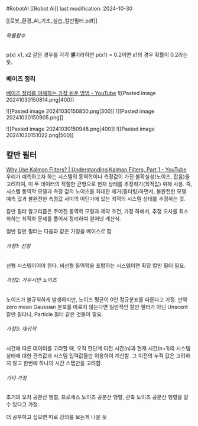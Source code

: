 #RobotAI
[[Robot Ai]]
last modification: 2024-10-30

[[로봇_환경_AI_기초_실습_칼만필터.pdf]]

###### 확률함수
p(x)
x1, x2 같은 경우를 각각 **셀**이라하면
p(x1) = 0.2이면 x1의 경우 확률이 0.2라는 뜻.

### 베이즈 정리
[베이즈 정리를 이해하는 가장 쉬운 방법 - YouTube](https://youtu.be/Y4ecU7NkiEI?si=q3F3fY6KWAjTUSRN)
![[Pasted image 20241030150814.png|400]]

![[Pasted image 20241030150850.png|300]]
![[Pasted image 20241030150905.png]]

![[Pasted image 20241030150948.png|400]]
![[Pasted image 20241030151022.png|500]]

## 칼만 필터
[Why Use Kalman Filters? | Understanding Kalman Filters, Part 1 - YouTube](https://youtu.be/mwn8xhgNpFY?si=cqWrTW4Bm2nYEf5j)
우리가 예측하고자 하는 시스템의 동역학이나 측정값이 가진 불확실성(노이즈, 잡음)을 고려하여, 이 두 데이터의 적절한 균형으로 현재 상태를 추정하기(최적값) 위해 사용.
 즉, 시스템 동역학 모델과 측정 값의 노이즈를 최대한 제거(필터링)하면서, 불완전한 모델 예측 값과 불완전한 측정값 사이의 어딘가에 있는 최적의 시스템 상태를 추정하는 것.

칼만 필터 알고리즘은 주어진 동역학 모형과 제약 조건, 가정 하에서, 추정 오차를 최소화하는 최적화 문제를 풀어서 정리하여 얻어낸 계산식.

일반 칼만 필터는 다음과 같은 가정을 베이스로 함
###### 가정1: 선형
선형 시스템이어야 한다. 비선형 동역학을 포함하는 시스템이면 확장 칼만 필터 필요.
###### 가정2: 가우시안 노이즈
노이즈가 불규칙하게 발생하지만, 노이즈 평균이 0인 정규분표를 따른다고 가정. 만약 zero mean Gaussian 분포를 따르지 않는다면 일반적인 칼만 필터가 아닌 Unscent 칼만 필터나, Particle 필터 같은 것들이 필요.
###### 가정3: 재귀적
시간에 따른 데이터를 고려할 때, 오직 한단계 이전 시간(n)과 현재 시간(n+1)의 시스템 상태에 대한 관측값과 시스템 입력값들만 이용하여 계산함. 그 이전의 누적 값은 고려하지 않고 한번에 하나의 시간 스텝만을 고려함.
###### 기타 가정
초기의 오차 공분산 행렬, 프로세스 노이즈 공분산 행렬, 관측 노이즈 공분산 행렬을 알 수 있다고 가정.

더 공부하고 싶으면 따로 강의를 보는게 나을 듯

